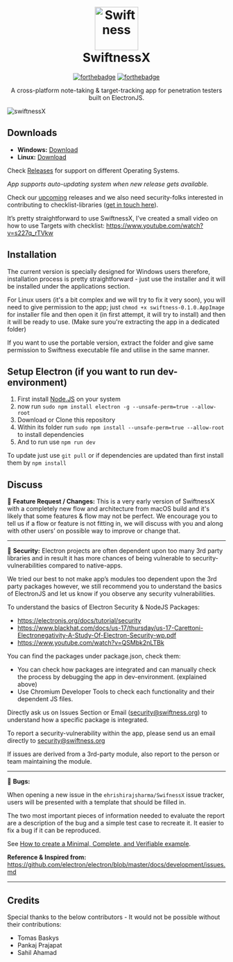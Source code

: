 <h1 align="center">
  <br>
  <img src="https://s15.postimg.cc/omhc6tcrv/256px_2x.png" alt="Swiftness" width="100"></a>
  <br>
  SwiftnessX
  <br>
</h1>


<div align="center">

[![forthebadge](https://forthebadge.com/images/badges/made-with-javascript.svg)](https://forthebadge.com) [![forthebadge](https://forthebadge.com/images/badges/winter-is-coming.svg)](https://forthebadge.com)

</div>

<p align="center">A cross-platform note-taking & target-tracking app for penetration testers built on ElectronJS.</p>

![swiftnessX](https://image.ibb.co/hJPgxf/checklist-view.png)



## Downloads

- **Windows:** [Download](https://github.com/ehrishirajsharma/SwiftnessX/releases/download/v0.1.1/swiftness-setup-0.1.1.exe)
- **Linux:** [Download](https://github.com/ehrishirajsharma/SwiftnessX/releases/download/v0.1.1/swiftness-0.1.1-x86_64.AppImage)

Check [Releases](https://github.com/ehrishirajsharma/SwiftnessX/releases) for support on different Operating Systems. 

*App supports auto-updating system when new release gets available.*

Check our [upcoming](https://github.com/ehrishirajsharma/SwiftnessX/wiki/Upcomings) releases and we also need security-folks interested in contributing to checklist-libraries ([get in touch here](https://goo.gl/forms/YoM31FUQ0at3b51i2)). 

It’s pretty straightforward to use SwiftnessX, I’ve created a small video on how to use Targets with checklist: https://www.youtube.com/watch?v=s227q_rTVkw

## Installation

The current version is specially designed for Windows users therefore, installation process is pretty straightforward - just use the installer and it will be installed under the applications section.

For Linux users (it's a bit complex and we will try to fix it very soon), you will need to give permission to the app; just `chmod +x swiftness-0.1.0.AppImage` for installer file and then open it (in first attempt, it will try to install) and then it will be ready to use. (Make sure you're extracting the app in a dedicated folder)

If you want to use the portable version, extract the folder and give same permission to Swiftness executable file and utilise in the same manner.


## Setup Electron (if you want to run dev-environment)


1. First install [Node.JS](https://nodejs.org/en/download/) on your system
2. now run `sudo npm install electron -g --unsafe-perm=true --allow-root`
3. Download or Clone this repository
4. Within its folder run `sudo npm install --unsafe-perm=true --allow-root` to install dependencies
5. And to run use `npm run dev`

To update just use `git pull` or if dependencies are updated than first install them by `npm install`


## Discuss


:seedling: **Feature Request / Changes:** This is a very early version of SwiftnessX with a completely new flow and architecture from macOS build and it's likely that some features & flow may not be perfect. We encourage you to tell us if a flow or feature is not fitting in, we will discuss with you and along with other users’ on possible way to improve or change that. 

----

:rotating_light: **Security:** Electron projects are often dependent upon too many 3rd party libraries and in result it has more chances of being vulnerable to security-vulnerabilities compared to native-apps.


We tried our best to not make app’s modules too dependent upon the 3rd party packages however, we still recommend you to understand the basics of ElectronJS and let us know if you observe any security vulnerabilities.


To understand the basics of Electron Security & NodeJS Packages:


  - https://electronjs.org/docs/tutorial/security
  - https://www.blackhat.com/docs/us-17/thursday/us-17-Carettoni-Electronegativity-A-Study-Of-Electron-Security-wp.pdf
  - https://www.youtube.com/watch?v=QSMbk2nLTBk


You can find the packages under package.json, check them:


  - You can check how packages are integrated and can manually check the process by debugging the app in dev-environment. (explained above)
  - Use Chromium Developer Tools to check each functionality and their dependent JS files.


Directly ask us on Issues Section or Email (security@swiftness.org) to understand how a specific package is integrated. 


To report a security-vulnerability within the app, please send us an email directly to security@swiftness.org


If issues are derived from a 3rd-party module, also report to the person or team maintaining the module. 

----
  
:bug: **Bugs:**

When opening a new issue in the `ehrishirajsharma/SwifnessX` issue tracker, users will be presented with a template that should be filled in.


The two most important pieces of information needed to evaluate the report are a description of the bug and a simple test case to recreate it. It easier to fix a bug if it can be reproduced.

See [How to create a Minimal, Complete, and Verifiable example](https://stackoverflow.com/help/mcve).
  
**Reference & Inspired from:** https://github.com/electron/electron/blob/master/docs/development/issues.md

----


## Credits

Special thanks to the below contributors - It would not be possible without their contributions:


- Tomas Baskys
- Pankaj Prajapat
- Sahil Ahamad
